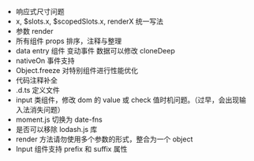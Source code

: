 - 响应式尺寸问题
- x, $slots.x, $scopedSlots.x, renderX 统一写法
- 参数 render
- 所有组件 props 排序，注释与整理
- data entry 组件 变动事件 数据可以修改 cloneDeep
- nativeOn 事件支持
- Object.freeze 对特别组件进行性能优化
- 代码注释补全
- .d.ts 定义文件
- input 类组件，修改 dom 的 value 或 check 值时机问题。（过早，会出现输入法消失问题）
- moment.js 切换为 date-fns
- 是否可以移除 lodash.js 库
- render 方法请勿使用多个参数的形式，整合为一个 object
- Input 组件支持 prefix 和 suffix 属性
